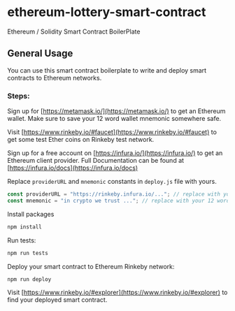 # ethereum-lottery-smart-contract
Ethereum / Solidity Smart Contract BoilerPlate

## General Usage
You can use this smart contract boilerplate to write and deploy smart contracts to Ethereum networks.

### Steps:
Sign up for [https://metamask.io/](https://metamask.io/) to get an Ethereum wallet. Make sure to save your 12 word wallet mnemonic somewhere safe.

Visit [https://www.rinkeby.io/#faucet](https://www.rinkeby.io/#faucet) to get some test Ether coins on Rinkeby test network.

Sign up for a free account on [https://infura.io/](https://infura.io/) to get an Ethereum client provider. Full Documentation can be found at [https://infura.io/docs](https://infura.io/docs)

Replace `providerURL` and `mnemonic` constants in `deploy.js` file with yours.

```javascript
const providerURL = "https://rinkeby.infura.io/..."; // replace with your Rinkeby test network URL
const mnemonic = "in crypto we trust ..."; // replace with your 12 word wallet mnemonic.
```

Install packages
```Bash
npm install
```

Run tests:
```Bash
npm run tests
```

Deploy your smart contract to Ethereum Rinkeby network:
```Bash
npm run deploy
```

Visit [https://www.rinkeby.io/#explorer](https://www.rinkeby.io/#explorer) to find your deployed
smart contract.
